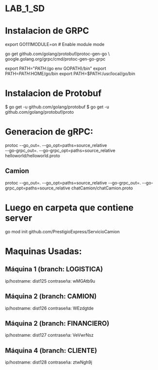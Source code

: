 # LAB_1_SD


# Instalacion de GRPC
export GO111MODULE=on  # Enable module mode

go get github.com/golang/protobuf/protoc-gen-go \ google.golang.org/grpc/cmd/protoc-gen-go-grpc

export PATH="$PATH:$(go env GOPATH)/bin"
export PATH=$PATH:$HOME/go/bin
export PATH=$PATH:/usr/local/go/bin

# Instalacion de Protobuf
$ go get -u github.com/golang/protobuf
$ go get -u github.com/golang/protobuf/proto



# Generacion de gRPC:
protoc --go_out=. --go_opt=paths=source_relative \
    --go-grpc_out=. --go-grpc_opt=paths=source_relative \
    helloworld/helloworld.proto
## Camion
protoc --go_out=. --go_opt=paths=source_relative     --go-grpc_out=. --go-grpc_opt=paths=source_relative     chatCamion/chatCamion.proto

# Luego en carpeta que contiene server
go mod init github.com/PrestigioExpress/ServicioCamion


# Maquinas Usadas:
## Máquina 1 (branch: LOGISTICA) 
ip/hostname: dist125 
contraseña: wMGAtb9u

## Máquina 2 (branch: CAMION) 
ip/hostname: dist126 
contraseña: WEzdgtde

##  Máquina 2 (branch: FINANCIERO) 
ip/hostname: dist127 
contraseña: VeVwrNsz

## Máquina 4 (branch: CLIENTE) 
ip/hostname: dist128 
contraseña: ztwNgh9j
